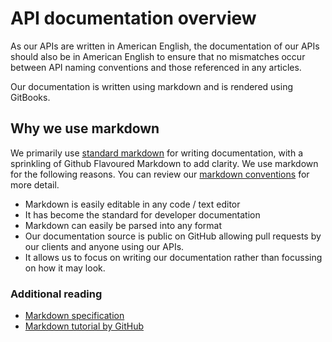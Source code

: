 # API documentation overview
As our APIs are written in American English, the documentation of our APIs should also be in American English to ensure that no mismatches occur between API naming conventions and those referenced in any articles.

Our documentation is written using markdown and is rendered using GitBooks.

## Why we use markdown
We primarily use [standard markdown](https://daringfireball.net/projects/markdown/) for writing documentation, with a sprinkling of Github Flavoured Markdown to add clarity. We use markdown for the following reasons. You can review our [markdown conventions](/markdown-conventions.md) for more detail.

- Markdown is easily editable in any code / text editor
- It has become the standard for developer documentation
- Markdown can easily be parsed into any format
- Our documentation source is public on GitHub allowing pull requests by our clients and anyone using our APIs.
- It allows us to focus on writing our documentation rather than focussing on how it may look.

### Additional reading
* [Markdown specification](https://daringfireball.net/projects/markdown/syntax)
* [Markdown tutorial by GitHub](http://www.markdowntutorial.com/)
